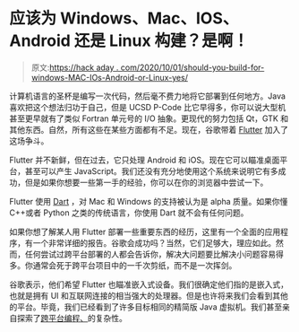 # 应该为 Windows、Mac、IOS、Android 还是 Linux 构建？是啊！

> 原文:[https://hack aday . com/2020/10/01/should-you-build-for-windows-MAC-IOs-Android-or-Linux-yes/](https://hackaday.com/2020/10/01/should-you-build-for-windows-mac-ios-android-or-linux-yes/)

计算机语言的圣杯是编写一次代码，然后毫不费力地将它部署到任何地方。Java 喜欢把这个想法归功于自己，但是 UCSD P-Code 比它早得多，你可以说大型机甚至更早就有了类似 Fortran 单元号的 I/O 抽象。更现代的努力包括 Qt，GTK 和其他东西。自然，所有这些在某些方面都有不足。现在，谷歌带着 [Flutter](https://flutter.dev) 加入了这场争斗。

Flutter 并不新鲜，但在过去，它只处理 Android 和 iOS。现在它可以瞄准桌面平台，甚至可以产生 JavaScript。我们还没有充分地使用这个系统来说明它有多成功，但是如果你想要一些第一手的经验，你可以在你的浏览器中尝试一下。

Flutter 使用 [Dart](https://dart.dev) ，对 Mac 和 Windows 的支持被认为是 alpha 质量。如果你懂 C++或者 Python 之类的传统语言，你使用 Dart 就不会有任何问题。

如果你想了解某人用 Flutter 部署一些重要东西的经历，这里有一个全面的应用程序，有一个非常详细的报告。谷歌会成功吗？当然，它们足够大，理应如此。然而，任何尝试过跨平台部署的人都会告诉你，解决大问题要比解决小问题容易得多。你通常会死于跨平台项目中的一千次剪纸，而不是一次挥剑。

谷歌表示，他们希望 Flutter 也瞄准嵌入式设备。我们很确定他们指的是嵌入式，也就是拥有 UI 和互联网连接的相当强大的处理器。但是也许将来我们会看到其他的平台。毕竟，我们已经看到了许多目标相同的精简版 Java 虚拟机。我们甚至亲自探索了[跨平台编程、](https://hackaday.com/2020/03/04/write-once-run-everywhere-cross-platform-programming-done-right/)的复杂性。